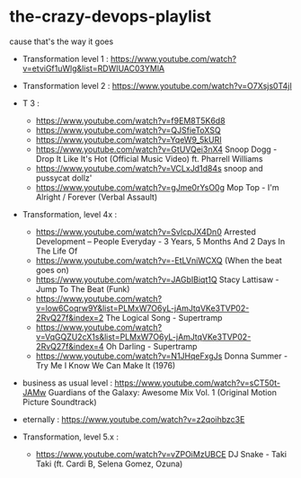 # the-crazy-devops-playlist

cause that's the way it goes

* Transformation level 1 : https://www.youtube.com/watch?v=etviGf1uWlg&list=RDWIUAC03YMlA
* Transformation level 2 : https://www.youtube.com/watch?v=O7Xsjs0T4jI
* T 3 : 
  * https://www.youtube.com/watch?v=f9EM8T5K6d8
  * https://www.youtube.com/watch?v=QJSfieToXSQ
  * https://www.youtube.com/watch?v=YqeW9_5kURI
  * https://www.youtube.com/watch?v=GtUVQei3nX4 Snoop Dogg - Drop It Like It's Hot (Official Music Video) ft. Pharrell Williams
  * https://www.youtube.com/watch?v=VCLxJd1d84s snoop and pussycat dollz'
  * https://www.youtube.com/watch?v=gJme0rYsO0g Mop Top - I'm Alright / Forever (Verbal Assault)
* Transformation, level 4x :
  * https://www.youtube.com/watch?v=SvlcpJX4Dn0 Arrested Development ‎– People Everyday - 3 Years, 5 Months And 2 Days In The Life Of
  * https://www.youtube.com/watch?v=-EtLVniWCXQ (When the beat goes on)
  * https://www.youtube.com/watch?v=JAGbIBiqt1Q Stacy Lattisaw - Jump To The Beat (Funk)
  * https://www.youtube.com/watch?v=low6Coqrw9Y&list=PLMxW7O6yL-jAmJtqVKe3TVP02-2RvQ27f&index=2 The Logical Song - Supertramp
  * https://www.youtube.com/watch?v=VqGQZU2cX1s&list=PLMxW7O6yL-jAmJtqVKe3TVP02-2RvQ27f&index=4 Oh Darling - Supertramp
  * https://www.youtube.com/watch?v=N1JHqeFxgJs Donna Summer - Try Me I Know We Can Make It (1976)
* business as usual level : https://www.youtube.com/watch?v=sCT50t-JAMw Guardians of the Galaxy: Awesome Mix Vol. 1 (Original Motion Picture Soundtrack)
  
* eternally : https://www.youtube.com/watch?v=z2qoihbzc3E

* Transformation, level 5.x : 
  * https://www.youtube.com/watch?v=vZPOiMzUBCE DJ Snake - Taki Taki (ft. Cardi B, Selena Gomez, Ozuna)

